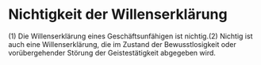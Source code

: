 # Nichtigkeit der Willenserklärung

(1) Die Willenserklärung eines Geschäftsunfähigen ist nichtig.(2) Nichtig ist auch eine Willenserklärung, die im Zustand der Bewusstlosigkeit oder vorübergehender Störung der Geistestätigkeit abgegeben wird. 

